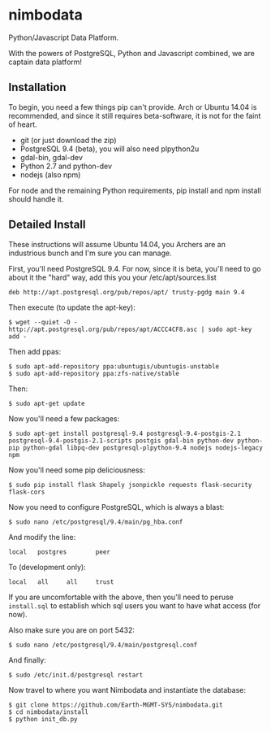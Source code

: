nimbodata
=========

Python/Javascript Data Platform.

With the powers of PostgreSQL, Python and Javascript combined, we are captain data platform!

## Installation ##

To begin, you need a few things pip can't provide.  Arch or Ubuntu 14.04 is recommended, and since it still requires beta-software, it is not for the faint of heart.

*   git (or just download the zip)
*   PostgreSQL 9.4 (beta), you will also need plpython2u
*   gdal-bin, gdal-dev
*   Python 2.7 and python-dev
*   nodejs (also npm)

For node and the remaining Python requirements, pip install and npm install should handle it.

## Detailed Install ##

These instructions will assume Ubuntu 14.04, you Archers are an industrious bunch
and I'm sure you can manage.

First, you'll need PostgreSQL 9.4.  For now, since it is beta, you'll need to
go about it the "hard" way, add this you your /etc/apt/sources.list

    deb http://apt.postgresql.org/pub/repos/apt/ trusty-pgdg main 9.4
    
Then execute (to update the apt-key):

    $ wget --quiet -O - http://apt.postgresql.org/pub/repos/apt/ACCC4CF8.asc | sudo apt-key add -

Then add ppas:

    $ sudo apt-add-repository ppa:ubuntugis/ubuntugis-unstable
    $ sudo apt-add-repository ppa:zfs-native/stable

Then:
    
    $ sudo apt-get update
    
Now you'll need a few packages:

    $ sudo apt-get install postgresql-9.4 postgresql-9.4-postgis-2.1 postgresql-9.4-postgis-2.1-scripts postgis gdal-bin python-dev python-pip python-gdal libpq-dev postgresql-plpython-9.4 nodejs nodejs-legacy npm

Now you'll need some pip deliciousness:

    $ sudo pip install flask Shapely jsonpickle requests flask-security flask-cors
    
Now you need to configure PostgreSQL, which is always a blast:

    $ sudo nano /etc/postgresql/9.4/main/pg_hba.conf
    
And modify the line:

    local   postgres        peer
    
To (development only):

    local   all     all     trust
    
If you are uncomfortable with the above, then you'll need to peruse `install.sql`
to establish which sql users you want to have what access (for now).

Also make sure you are on port 5432: 

    $ sudo nano /etc/postgresql/9.4/main/postgresql.conf
    
And finally:

    $ sudo /etc/init.d/postgresql restart

Now travel to where you want Nimbodata and instantiate the database:

    $ git clone https://github.com/Earth-MGMT-SYS/nimbodata.git
    $ cd nimbodata/install
    $ python init_db.py
    
